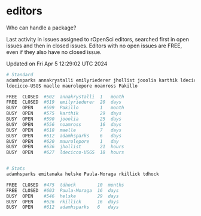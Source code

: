 # editors

Who can handle a package?

Last activity in issues assigned to rOpenSci editors, searched first in open
issues and then in closed issues. Editors with no open issues are FREE, even if
they also have no closed issue.


Updated on Fri Apr 5 12:29:02 UTC 2024

```bash
# Standard
adamhsparks annakrystalli emilyriederer jhollist jooolia karthik ldecicco
ldecicco-USGS maelle maurolepore noamross Pakillo

FREE  CLOSED  #502  annakrystalli  1   month
FREE  CLOSED  #619  emilyriederer  20  days
BUSY  OPEN    #599  Pakillo        1   month
BUSY  OPEN    #575  karthik        29  days
BUSY  OPEN    #590  jooolia        25  days
BUSY  OPEN    #556  noamross       16  days
BUSY  OPEN    #618  maelle         7   days
BUSY  OPEN    #612  adamhsparks    6   days
BUSY  OPEN    #620  maurolepore    1   day
BUSY  OPEN    #636  jhollist       21  hours
BUSY  OPEN    #627  ldecicco-USGS  18  hours


# Stats
adamhsparks emitanaka helske Paula-Moraga rkillick tdhock

FREE  CLOSED  #475  tdhock        10  months
FREE  CLOSED  #603  Paula-Moraga  16  days
BUSY  OPEN    #546  helske        29  days
BUSY  OPEN    #626  rkillick      16  days
BUSY  OPEN    #612  adamhsparks   6   days
```
